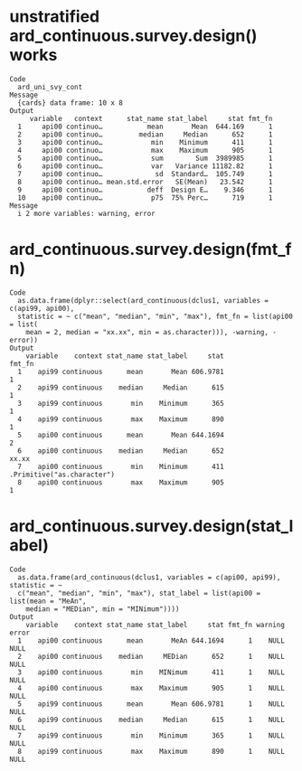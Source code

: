 # unstratified ard_continuous.survey.design() works

    Code
      ard_uni_svy_cont
    Message
      {cards} data frame: 10 x 8
    Output
         variable   context      stat_name stat_label     stat fmt_fn
      1     api00 continuo…           mean       Mean  644.169      1
      2     api00 continuo…         median     Median      652      1
      3     api00 continuo…            min    Minimum      411      1
      4     api00 continuo…            max    Maximum      905      1
      5     api00 continuo…            sum        Sum  3989985      1
      6     api00 continuo…            var   Variance 11182.82      1
      7     api00 continuo…             sd  Standard…  105.749      1
      8     api00 continuo… mean.std.error   SE(Mean)   23.542      1
      9     api00 continuo…           deff  Design E…    9.346      1
      10    api00 continuo…            p75  75% Perc…      719      1
    Message
      i 2 more variables: warning, error

# ard_continuous.survey.design(fmt_fn)

    Code
      as.data.frame(dplyr::select(ard_continuous(dclus1, variables = c(api99, api00),
      statistic = ~ c("mean", "median", "min", "max"), fmt_fn = list(api00 = list(
        mean = 2, median = "xx.xx", min = as.character))), -warning, -error))
    Output
        variable    context stat_name stat_label     stat                     fmt_fn
      1    api99 continuous      mean       Mean 606.9781                          1
      2    api99 continuous    median     Median      615                          1
      3    api99 continuous       min    Minimum      365                          1
      4    api99 continuous       max    Maximum      890                          1
      5    api00 continuous      mean       Mean 644.1694                          2
      6    api00 continuous    median     Median      652                      xx.xx
      7    api00 continuous       min    Minimum      411 .Primitive("as.character")
      8    api00 continuous       max    Maximum      905                          1

# ard_continuous.survey.design(stat_label)

    Code
      as.data.frame(ard_continuous(dclus1, variables = c(api00, api99), statistic = ~
      c("mean", "median", "min", "max"), stat_label = list(api00 = list(mean = "MeAn",
        median = "MEDian", min = "MINimum"))))
    Output
        variable    context stat_name stat_label     stat fmt_fn warning error
      1    api00 continuous      mean       MeAn 644.1694      1    NULL  NULL
      2    api00 continuous    median     MEDian      652      1    NULL  NULL
      3    api00 continuous       min    MINimum      411      1    NULL  NULL
      4    api00 continuous       max    Maximum      905      1    NULL  NULL
      5    api99 continuous      mean       Mean 606.9781      1    NULL  NULL
      6    api99 continuous    median     Median      615      1    NULL  NULL
      7    api99 continuous       min    Minimum      365      1    NULL  NULL
      8    api99 continuous       max    Maximum      890      1    NULL  NULL


